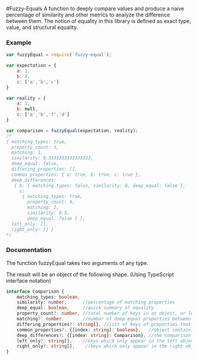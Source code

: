 #Fuzzy-Equals
A function to deeply compare values and produce a naive percentage of similarity and other metrics to analyze the difference between them. The notion of equality in this library is defined as exact type, value, and structural equality. 

### Example
```JavaScript
var fuzzyEqual = require('fuzzy-equal');

var expectation = {
    a: 1,
    b: 2,
    c: ['a','b','c']
}

var reality = {
    a: 1,
    b: null,
    c: ['a','b','f','d']
}

var comparison = fuzzyEqual(expectation, reality);
/*
{ matching_types: true,
  property_count: 3,
  matching: 1,
  similarity: 0.3333333333333333,
  deep_equal: false,
  differing_properties: [],
  common_properties: { a: true, b: true, c: true },
  deep_differences:
   { b: { matching_types: false, similarity: 0, deep_equal: false },
     c:
      { matching_types: true,
        property_count: 4,
        matching: 2,
        similarity: 0.5,
        deep_equal: false } },
  left_only: [],
  right_only: [] }
*/
```

### Documentation
The function fuzzyEqual takes two arguments of any type. 

The result will be an object of the following shape. (Using TypeScript interface notation)
```Typescript
interface Comparison {
    matching_types: boolean,
    similarity: number,      //percentage of matching properties
    deep_equal: boolean,     //quick summary of equality
    property_count?: number, //total number of keys in an object, or length for an array
    matching?: number,       //number of deep equal properties between the two values
    differing_properties?: string[], //list of keys of properties that differed 
    common_properties?: {[index: string]: boolean},   //object containing keys of shared properties
    deep_differences?: {[index: string]: Comparison}, //the comparison object generated for each differing property
    left_only?: string[],    //keys which only appear in the left object
    right_only?: string[],    //keys which only appear in the right object
}
```

